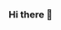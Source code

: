 ### Hi there 👋

<!--
**JacenMiao/jacenmiao** is a ✨ _special_ ✨ repository because its `README.md` (this file) appears on your GitHub profile.
测试
Here are some ideas to get you started:

- 🔭 I’m currently working on ...
- 🌱 I’m currently learning ...
- 👯 I’m looking to collaborate on ...
- 🤔 I’m looking for help with ...
- 💬 Ask me about ...
- 📫 How to reach me: ...
- 😄 Pronouns: ...
- ⚡ Fun fact: ...
-->
